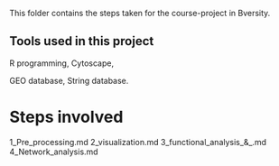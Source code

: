 This folder contains the steps taken for the course-project in Bversity.

## Tools used in this project

R programming,
Cytoscape,

GEO database,
String database.

# Steps involved 

1_Pre_processing.md
2_visualization.md
3_functional_analysis_&_.md
4_Network_analysis.md
